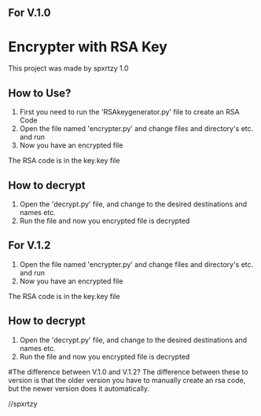 ## For V.1.0

# Encrypter with RSA Key

This project was made by spxrtzy 1.0

## How to Use?
1. First you need to run the 'RSAkeygenerator.py' file to create an RSA Code
2. Open the file named 'encrypter.py' and change files and directory's etc. and run
3. Now you have an encrypted file

The RSA code is in the key.key file

## How to decrypt
1. Open the 'decrypt.py' file, and change to the desired destinations and names etc.
2. Run the file and now you encrypted file is decrypted





## For V.1.2
1. Open the file named 'encrypter.py' and change files and directory's etc. and run
2. Now you have an encrypted file

The RSA code is in the key.key file

## How to decrypt
1. Open the 'decrypt.py' file, and change to the desired destinations and names etc.
2. Run the file and now you encrypted file is decrypted


#The difference between V.1.0 and V.1.2?
The difference between these to version is that the older version you have to manually create an rsa code, but the newer version does it automatically.

//spxrtzy
